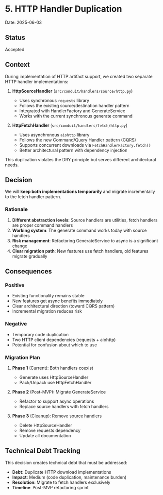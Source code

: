 # 5. HTTP Handler Duplication

Date: 2025-06-03

## Status

Accepted

## Context

During implementation of HTTP artifact support, we created two separate HTTP handler implementations:

1. **HttpSourceHandler** (`src/conduit/handlers/source/http.py`)
   - Uses synchronous `requests` library
   - Follows the existing source/destination handler pattern
   - Integrated with HandlerFactory and GenerateService
   - Works with the current synchronous generate command

2. **HttpFetchHandler** (`src/conduit/handlers/fetch/http.py`)
   - Uses asynchronous `aiohttp` library
   - Follows the new Command/Query Handler pattern (CQRS)
   - Supports concurrent downloads via `FetchHandlerFactory.fetch()`
   - Better architectural pattern with dependency injection

This duplication violates the DRY principle but serves different architectural needs.

## Decision

We will **keep both implementations temporarily** and migrate incrementally to the fetch handler pattern.

### Rationale

1. **Different abstraction levels**: Source handlers are utilities, fetch handlers are proper command handlers
2. **Working system**: The generate command works today with source handlers
3. **Risk management**: Refactoring GenerateService to async is a significant change
4. **Clear migration path**: New features use fetch handlers, old features migrate gradually

## Consequences

### Positive
- Existing functionality remains stable
- New features get async benefits immediately
- Clear architectural direction (toward CQRS pattern)
- Incremental migration reduces risk

### Negative
- Temporary code duplication
- Two HTTP client dependencies (requests + aiohttp)
- Potential for confusion about which to use

### Migration Plan

1. **Phase 1** (Current): Both handlers coexist
   - Generate uses HttpSourceHandler
   - Pack/Unpack use HttpFetchHandler

2. **Phase 2** (Post-MVP): Migrate GenerateService
   - Refactor to support async operations
   - Replace source handlers with fetch handlers
   
3. **Phase 3** (Cleanup): Remove source handlers
   - Delete HttpSourceHandler
   - Remove requests dependency
   - Update all documentation

## Technical Debt Tracking

This decision creates technical debt that must be addressed:
- **Debt**: Duplicate HTTP download implementations
- **Impact**: Medium (code duplication, maintenance burden)
- **Resolution**: Migrate to fetch handlers exclusively
- **Timeline**: Post-MVP refactoring sprint